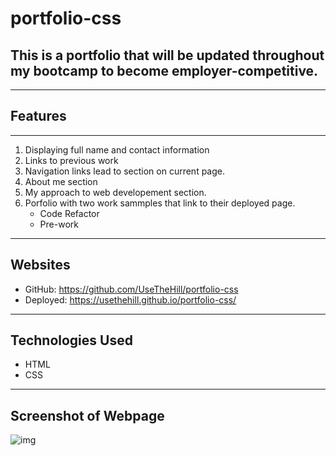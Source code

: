 # portfolio-css

## This is a portfolio that will be updated throughout my bootcamp to become employer-competitive.

---

## Features

---

1. Displaying full name and contact information
2. Links to previous work
3. Navigation links lead to section on current page.
4. About me section
5. My approach to web developement section.
6. Porfolio with two work sammples that link to their deployed page.
    * Code Refactor
    * Pre-work

---

## Websites
* GitHub: https://github.com/UseTheHill/portfolio-css
* Deployed: https://usethehill.github.io/portfolio-css/

---

## Technologies Used
* HTML
* CSS

---

## Screenshot of Webpage

![img](assets/images/screenshot_deployed_page.png)
